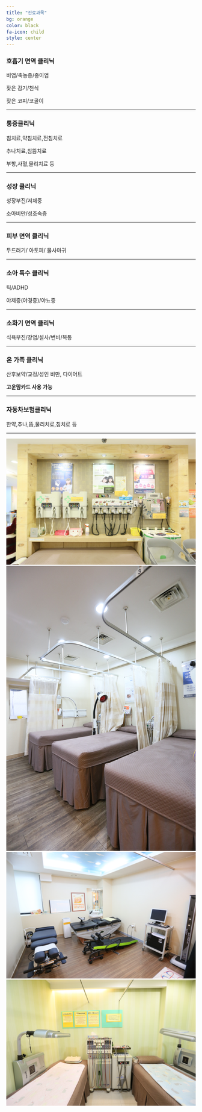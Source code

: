 ```yaml
---
title: "진료과목"
bg: orange
color: black
fa-icon: child
style: center
---
```


### **호흡기 면역 클리닉**
비염/축농증/중이염

잦은 감기/천식

잦은 코피/코골이

---

### **통증클리닉**
침치료,약침치료,전침치료

추나치료,침뜸치료

부항,사혈,물리치료 등

---

### **성장 클리닉**
성장부진/저체중

소아비만/성조숙증

---

### **피부 면역 클리닉**
두드러기/ 아토피/ 물사마귀

---

### **소아 특수 클리닉**
틱/ADHD

야제증(야경증)/야뇨증

---

### **소화기 면역 클리닉**
식욕부진/장염/설사/변비/복통

---

### **온 가족 클리닉**
산후보약/교정/성인 비만, 다이어트

**고운맘카드 사용 가능**

---

### **자동차보험클리닉**
한약,추나,뜸,물리치료,침치료 등

---

![실내1](../img/indoor1.jpg)
![실내2](../img/indoor2.jpg)
![실내3](../img/indoor3.jpg)
![실내4](../img/indoor4.jpg)
